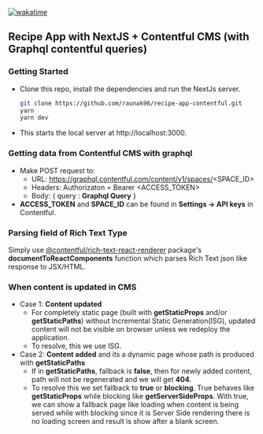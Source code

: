 [![wakatime](https://wakatime.com/badge/github/raunak96/recipe-app-contentful.svg)](https://wakatime.com/badge/github/raunak96/recipe-app-contentful)
## Recipe App with NextJS + Contentful CMS (with Graphql contentful queries)

### Getting Started
- Clone this repo, install the dependencies and run the NextJs server.
  ```bash
  git clone https://github.com/raunak96/recipe-app-contentful.git
  yarn
  yarn dev
  ```
- This starts the local server at http://localhost:3000.

### Getting data from Contentful CMS with graphql
- Make POST request to:
  - URL: https://graphql.contentful.com/content/v1/spaces/<SPACE_ID>
  - Headers: Authorizaton = Bearer <ACCESS_TOKEN>
  - Body: { query : **Graphql Query** }
- **ACCESS_TOKEN** and **SPACE_ID** can be found in **Settings -> API keys** in Contentful.
  
### Parsing field of **Rich Text Type**
Simply use [@contentful/rich-text-react-renderer](https://www.npmjs.com/package/@contentful/rich-text-react-renderer) package's **documentToReactComponents** function which parses Rich Text json like response to JSX/HTML.

### When content is updated in CMS
- Case 1:  **Content updated**
  - For completely static page (built with **getStaticProps** and/or **getStaticPaths**) without Incremental Static Generation(ISG), updated content will not be visible on browser unless we redeploy the application.
  - To resolve, this we use ISG.
- Case 2: **Content added** and its a dynamic page whose path is produced with **getStaticPaths**
  - If in **getStaticPaths**, fallback is **false**, then for newly added content, path will not be regenerated and we will get **404**.
  - To resolve this we set fallback to **true** or **blocking**. True behaves like **getStaticProps** while blocking like **getServerSideProps**. With true, we can show a fallback page like loading when content is being served while with blocking since it is Server Side rendering there is no loading screen and result is show after a blank screen.